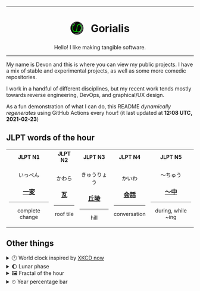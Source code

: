***

<h1 align="center">
<sub>
    <img src="readme/resources/avatar.png" height="36">
</sub>
&nbsp;
Gorialis
</h1>
<p align="center">
Hello! I like making tangible software.
</p>

***

My name is Devon and this is where you can view my public projects. I have a mix of stable and experimental projects, as well as some more comedic repositories.

I work in a handful of different disciplines, but my recent work tends mostly towards reverse engineering, DevOps, and graphical/UX design.

As a fun demonstration of what I can do, this README *dynamically regenerates* using GitHub Actions every hour! (it last updated at **12:08 UTC, 2021-02-23**)

<h2>JLPT words of the hour</h2>
<table>
    <tr>
        <th>JLPT N1</th>
        <th>JLPT N2</th>
        <th>JLPT N3</th>
        <th>JLPT N4</th>
        <th>JLPT N5</th>
    </tr>
    <tr>
        <td>
            <p align="center">いっぺん</p>
            <h3 align="center"><b><a href="https://jisho.org/search/%E4%B8%80%E5%A4%89">一変</a></b></h3>
            <hr>
            <p align="center">complete change</p>
        </td>
        <td>
            <p align="center">かわら</p>
            <h3 align="center"><b><a href="https://jisho.org/search/%E7%93%A6">瓦</a></b></h3>
            <hr>
            <p align="center">roof tile</p>
        </td>
        <td>
            <p align="center">きゅうりょう</p>
            <h3 align="center"><b><a href="https://jisho.org/search/%E4%B8%98%E9%99%B5">丘陵</a></b></h3>
            <hr>
            <p align="center">hill</p>
        </td>
        <td>
            <p align="center">かいわ</p>
            <h3 align="center"><b><a href="https://jisho.org/search/%E4%BC%9A%E8%A9%B1">会話</a></b></h3>
            <hr>
            <p align="center">conversation</p>
        </td>
        <td>
            <p align="center">～ちゅう</p>
            <h3 align="center"><b><a href="https://jisho.org/search/%EF%BD%9E%E4%B8%AD">～中</a></b></h3>
            <hr>
            <p align="center">during,<wbr> while ~ing</p>
        </td>
    </tr>
</table>

<h2>Other things</h2>
<details>
<summary>🕛  World clock inspired by <a href="https://xkcd.com/now">XKCD now</a></summary>

> <img src="generated/now.png" width="512">

</details>
<details>
<summary>🌔 Lunar phase</summary>

The moon is approximately 41.89% through its phase (Waxing Gibbous).

</details>
<details>
<summary>&#x1f5bc; Fractal of the hour</summary>

> <img src="generated/fractal.png" width="512">

</details>
<details>
<summary>&#x23f2; Year percentage bar</summary>
<pre><code>2021 [██▁▁▁▁▁▁▁▁▁▁▁▁▁▁▁▁▁▁] 14.66%</code></pre>
</details>

